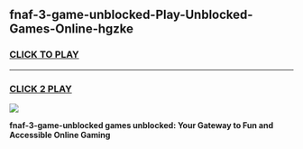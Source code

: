 
## fnaf-3-game-unblocked-Play-Unblocked-Games-Online-hgzke
<h3>
<a href="https://premium76.site?title=fnaf-3-game-unblocked&ref=25A">CLICK TO PLAY</a></h3>
<hr>

<h3>
<a href="https://premium76.site?title=fnaf-3-game-unblocked&ref=25A">CLICK 2 PLAY</a>
  
</h3>

<a href="https://premium76.site?title=fnaf-3-game-unblocked&ref=25A"><img src="https://clearcache.store/games.png"></a>


**fnaf-3-game-unblocked games unblocked: Your Gateway to Fun and Accessible Online Gaming**
